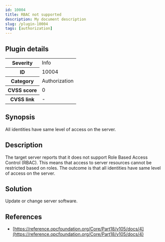 ```yaml
---
id: 10004
title: RBAC not supported
description: My document description
slug: /plugin-10004
tags: [authorization]
---
```


## Plugin details

<table>
  <tr>
    <th>Severity</th>
    <td>Info</td>
  </tr>
  <tr>
    <th>ID</th>
    <td>10004</td>
  </tr>
    <tr>
    <th>Category</th>
    <td>Authorization</td>
  </tr>
    <tr>
    <th>CVSS score</th>
    <td>0</td>
  </tr>
  <tr>
    <th>CVSS link</th>
    <td>-</td>
  </tr>
</table>

## Synopsis

All identities have same level of access on the server.

## Description

The target server reports that it does not support Role Based Access Control (RBAC). This means that access to server resources cannot be restricted based on roles. The outcome is that all identities have same level of access on the server.

## Solution

Update or change server software.

## References

* [https://reference.opcfoundation.org/Core/Part18/v105/docs/4](https://reference.opcfoundation.org/Core/Part18/v105/docs/4)
